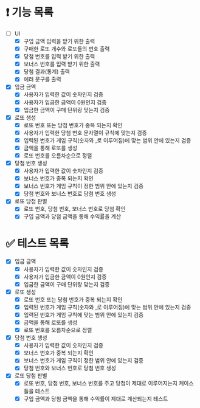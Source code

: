 # ❗️ 기능 목록

- [ ]  UI
    - [x]  구입 금액 입력을 받기 위한 출력
    - [x]  구매한 로또 개수와 로또들의 번호 출력
    - [x]  당첨 번호를 입력 받기 위한 출력
    - [x]  보너스 번호를 입력 받기 위한 출력
    - [x]  당첨 결과(통계) 출력
    - [x]  에러 문구를 출력
- [x]  입금 금액
    - [x]  사용자가 입력한 값이 숫자인지 검증
    - [x]  사용자가 입금한 금액이 0원인지 검증
    - [x]  입금한 금액이 구매 단위랑 맞는지 검증
- [x]  로또 생성
    - [x]  로또 번호 또는 당첨 번호가 중복 되는지 확인
    - [x]  사용자가 입력한 당첨 번호 문자열이 규칙에 맞는지 검증
    - [x]  입력된 번호가 게임 규칙(숫자와 ,로 이루어짐)에 맞는 범위 안에 있는지 검증
    - [x]  금액을 통해 로또를 생성
    - [x]  로또 번호를 오름차순으로 정렬
- [x]  당첨 번호 생성
    - [x]  사용자가 입력한 값이 숫자인지 검증
    - [x]  보너스 번호가 중복 되는지 확인
    - [x]  보너스 번호가 게임 규칙이 정한 범위 안에 있는지 검증
    - [x]  당첨 번호와 보너스 번호로 당첨 번호 생성
- [x]  로또 당첨 판별
    - [x]  로또 번호, 당첨 번호, 보너스 번호로 당첨 확인
    - [x]  구입 금액과 당첨 금액을 통해 수익률을 계산

# ✅ 테스트 목록

- [x]  입금 금액
    - [x]  사용자가 입력한 값이 숫자인지 검증
    - [x]  사용자가 입금한 금액이 0원인지 검증
    - [x]  입금한 금액이 구매 단위랑 맞는지 검증
- [x]  로또 생성
    - [x]  로또 번호 또는 당첨 번호가 중복 되는지 확인
    - [x]  입력된 번호가 게임 규칙(숫자와 ,로 이루어짐)에 맞는 범위 안에 있는지 검증
    - [x]  입력된 번호가 게임 규칙에 맞는 범위 안에 있는지 검증
    - [x]  금액을 통해 로또를 생성
    - [x]  로또 번호를 오름차순으로 정렬
- [x]  당첨 번호 생성
    - [x]  사용자가 입력한 값이 숫자인지 검증
    - [x]  보너스 번호가 중복 되는지 확인
    - [x]  보너스 번호가 게임 규칙이 정한 범위 안에 있는지 검증
    - [x]  당첨 번호와 보너스 번호로 당첨 번호 생성
- [x]  로또 당첨 판별
    - [x]  로또 번호, 당첨 번호, 보너스 번호를 주고 당첨이 제대로 이루어지는지 케이스들을 테스트
    - [x]  구입 금액과 당첨 금액을 통해 수익률이 제대로 계산되는지 테스트